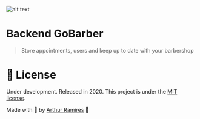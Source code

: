 ![alt text](https://github.com/arthurramires/backend-gobarber/master/assets/mustache.png)


# Backend GoBarber

> Store appointments, users and keep up to date with your barbershop


# :closed_book: License

Under development.
Released in 2020.
This project is under the [MIT license](https://github.com/arthurramires/backend-gobarber/master/LICENSE).

Made with 💜 by [Arthur Ramires](https://github.com/arthurramires) 🚀
